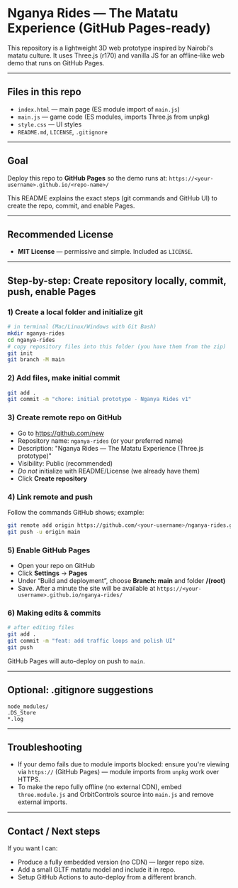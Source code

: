 # Nganya Rides — The Matatu Experience (GitHub Pages-ready)

This repository is a lightweight 3D web prototype inspired by Nairobi's matatu culture.
It uses Three.js (r170) and vanilla JS for an offline-like web demo that runs on GitHub Pages.

---

## Files in this repo
- `index.html` — main page (ES module import of `main.js`)
- `main.js` — game code (ES modules, imports Three.js from unpkg)
- `style.css` — UI styles
- `README.md`, `LICENSE`, `.gitignore`

---

## Goal
Deploy this repo to **GitHub Pages** so the demo runs at:
`https://<your-username>.github.io/<repo-name>/`

This README explains the exact steps (git commands and GitHub UI) to create the repo, commit, and enable Pages.

---

## Recommended License
- **MIT License** — permissive and simple. Included as `LICENSE`.

---

## Step-by-step: Create repository locally, commit, push, enable Pages

### 1) Create a local folder and initialize git
```bash
# in terminal (Mac/Linux/Windows with Git Bash)
mkdir nganya-rides
cd nganya-rides
# copy repository files into this folder (you have them from the zip)
git init
git branch -M main
```

### 2) Add files, make initial commit
```bash
git add .
git commit -m "chore: initial prototype - Nganya Rides v1"
```

### 3) Create remote repo on GitHub
- Go to https://github.com/new
- Repository name: `nganya-rides` (or your preferred name)
- Description: "Nganya Rides — The Matatu Experience (Three.js prototype)"
- Visibility: Public (recommended)
- *Do not* initialize with README/License (we already have them)
- Click **Create repository**

### 4) Link remote and push
Follow the commands GitHub shows; example:
```bash
git remote add origin https://github.com/<your-username>/nganya-rides.git
git push -u origin main
```

### 5) Enable GitHub Pages
- Open your repo on GitHub
- Click **Settings** → **Pages**
- Under “Build and deployment”, choose **Branch: main** and folder **/(root)**
- Save. After a minute the site will be available at `https://<your-username>.github.io/nganya-rides/`

### 6) Making edits & commits
```bash
# after editing files
git add .
git commit -m "feat: add traffic loops and polish UI"
git push
```
GitHub Pages will auto-deploy on push to `main`.

---

## Optional: .gitignore suggestions
```
node_modules/
.DS_Store
*.log
```

---

## Troubleshooting
- If your demo fails due to module imports blocked: ensure you're viewing via `https://` (GitHub Pages) — module imports from `unpkg` work over HTTPS.
- To make the repo fully offline (no external CDN), embed `three.module.js` and OrbitControls source into `main.js` and remove external imports.

---

## Contact / Next steps
If you want I can:
- Produce a fully embedded version (no CDN) — larger repo size.
- Add a small GLTF matatu model and include it in repo.
- Setup GitHub Actions to auto-deploy from a different branch.

